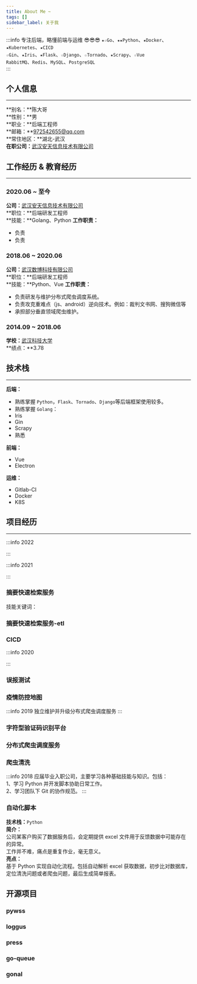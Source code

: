 ```yaml
---
title: About Me ~
tags: []
sidebar_label: 关于我
---
```


:::info 专注后端，略懂前端与运维 😎😎😎
`★☆Go`、`★★Python`、`★Docker`、`★Kubernetes`、`★CICD`   
`☆Gin`、`★Iris`、`★Flask`、`☆Django`、`☆Tornado`、`★Scrapy`、`☆Vue`  
`RabbitMQ`、`Redis`、`MySQL`、`PostgreSQL`  
:::

## 个人信息 
---
**别名：**陈大哥    
**性别：**男    
**职业：**后端工程师      
**邮箱：**972542655@qq.com      
**常住地区：**湖北-武汉  
**在职公司：**[武汉安天信息技术有限公司](https://www.avlsec.com/zh-hans/home)

## 工作经历 & 教育经历
---
### **2020.06 ~ 至今**  
**公司：**[武汉安天信息技术有限公司](https://www.avlsec.com/zh-hans/home)  
**职位：**后端研发工程师  
**技能：**Golang、Python
**工作职责：**
- 负责
- 负责

### **2018.06 ~ 2020.06**  
**公司：**[武汉数博科技有限公司](http://www.dnect.cn/)   
**职位：**后端研发工程师  
**技能：**Python、Vue
**工作职责：**
- 负责研发与维护分布式爬虫调度系统。
- 负责攻克重难点（js、android）逆向技术。例如：裁判文书网、搜狗微信等
- 承担部分垂直领域爬虫维护。

### **2014.09 ~ 2018.06**    
**学校：**[武汉科技大学](https://www.wust.edu.cn/)    
**绩点：**3.78

## 技术栈
---
**后端：**
* 熟练掌握 `Python`，`Flask`、`Tornado`、`Django`等后端框架使用较多。
* 熟练掌握 `Golang`：
* Iris
* Gin
* Scrapy
* 熟悉

**前端：**
* Vue
* Electron

**运维：**
* Gitlab-CI
* Docker
* K8S
    
## 项目经历
---
:::info 2022

:::


:::info 2021

:::
### 摘要快速检索服务
技能关键词：

### 摘要快速检索服务-etl

### CICD

:::info 2020

:::
### 误报测试

### 疫情防控地图

:::info 2019
独立维护并升级分布式爬虫调度服务
:::
### 字符型验证码识别平台

### 分布式爬虫调度服务

### 爬虫清洗

:::info 2018
应届毕业入职公司，主要学习各种基础技能与知识。包括：   
1、学习 Python 并开发脚本协助日常工作。     
2、学习团队下 Git 的协作规范。
:::

### 自动化脚本
**技术栈：**`Python`     
**简介：**  
公司某客户购买了数据服务后，会定期提供 excel 文件用于反馈数据中可能存在的异常。   
工作并不难，痛点是重复作业，毫无意义。   
**亮点：**   
基于 Python 实现自动化流程。包括自动解析 excel 获取数据，初步比对数据库，定位清洗问题或者爬虫问题，最后生成简单报表。    


## 开源项目

### pywss

### loggus

### press

### go-queue

### gonal




<!--
通用
有良好的代码风格，注重代码质量，通过学习 XXX，XXX 等多个开源项目的架构与源码，确保代码具备健壮性与扩展性。
具备良好的代码编程习惯及文档编写能力，参与 XXX，XXX 项目的核心部分代码编写，重构和维护。能进行技术攻关，突破关键技术瓶颈。
负责根据公司业务及目标引进人才、培养新人、规划团队人员、并建立完善的绩效考核制度有效留住人才，提高工作效率。
带领 10 人团队完成分布式系统的难点分析与架构设计工作，承担 XXX 等核心功能代码编写，开发与维护系统核心模块。使用 XXX 等工具协助持续集成 与自动化部署，保证代码的可靠和安全。
X 年 Java 开发经验，熟悉 JVM，MySQL，Java 多线程，计算机网络等基础原理以及运行机制，熟悉Spring， Spring Cloud 等第三方框架的原理以及使用。
X 年 Java 开发经验，作为核心成员参与了多款千万级 DAU，过亿下载量的 XXX 开发迭代，对 coding 有热情，在项目迭代，性能优化，疑难问题排查等方面都有可靠的攻坚能力，在公司内部组织过数次技术分享，主题包括 XXX, XXX 等。
参与 XXX 项目的全流程，包括需求评审、设计评审，制定测试计划，设计和执行测试用例，及测试回归，进行缺陷跟踪和软件质量分析等。
善于发现以及解决问题，持续改进 XXX 系统的架构和核心技术，保证系统的稳定性、高性能、高可用性和可扩展性；
善于利用工具和代码减少重复性劳动，开发了 XXX 工具提高团队的工作效率。
熟练使用 MVC 模式进行项目设计，熟悉单例，工厂模式等常见的设计模式和通知机制。
对软件架构进行搭建，规划，优化应用架构逻辑，提升通信传输效率与安全性。具备良好的编码和文档习惯，能持续的关注和优化项目。
基于海量数据，挖掘信息，建立模型，并将机器学习算法应用于业务环节，提升公司各环节效率。调研新技术在大数据领域的应用价值，以技术驱动产品，把最合适的算法应用到各种有挑战性的现实场景中。
负责公司技术文档的编写以及维护，定期 Review 团队的代码，与团队共同学习以及成⻓。
去年度组织了十多次技术分享活动，主题包括 XXX，XXX。
有良好的代码编写习惯，具有良好的沟通、协作能力能力，有良好的职业道德和较强的工作责任感。
理解操作系统中进程、线程、死锁、虚拟化、文件系统等原理和简单实现。
拥有扎实的统计学功底，对数据敏感、深刻理解和熟练运用各类主流机器学习算法，包括线性模型、树模型、概率图模型、深度学习模型等。
拥有 X 年以上工业界通用机器学习算法项目的研发经历，熟悉大规模机器学习、深度学习、分布式计算等相关技术。
动手能力强，对算法有极大热情，具备良好的文献学习能力，能对算法进行实现和持续优化。
熟悉 Web 编程，能够使用主流框架进行网络页面的开发。推动研发流程过程改进，影响和推动整个研发团队的质量意识，能提升整个研发效能。
和产品经理密切配合，从需求出发，主导系统分析与架构设计工作，承担核心功能代码编写，开发与维护系统公用核心服务。
有大型互联网分布式系统的架构设计和开发经验，拥抱新技术，有很强的学习能力。
喜欢钻研语言底层与框架原理，熟悉多种算法、函数式开发等编程技术，能流畅阅读英文文档。
思路清晰严谨，具有良好的代码编写习惯，善于倾听和团队合作。
有扎实的计算机理论基础，良好的算法与数据结构基础，了解计算机基本原理与常见机制。
善于与人沟通，良好的团队合作精神和高度的责任感，能够承受压力，有较强的吃苦耐劳和创新精神。
主导技术难题攻关，解决各类潜在系统技术风险，保证系统的可靠性以及稳定性。
深刻理解面向对象开发，具有较好的系统分析设计能力、文档撰写能力。
对技术有强烈兴趣，学习能力强，技术视野广阔，乐于不断学习新知识；
具备扎实的 OOP 及相关软件开发技能，能根据架构要求，开发设计可扩展，可复用，高性能的功能模块。
掌握软件工程思想，能够对复杂任务分解，熟悉软件迭代开发方法，具备良好的沟通能力和解决问题的能力。
深入理解MySQL InnoDB存储引擎原理，索引优化，Redis分布式锁 以及缓存穿透，缓存雪崩的解决方案。作为团队的核心成员，曾负责 XXX XXX XXX等多个项目的架构设计与核心代码的实现，日活最高达到40W，累计用户有200万，QPS 达 到 200/秒。
了解 HTTP，TCP/IP，Websocket 协议，熟悉处理网络请求，XML 和 JSON 数据解析以及本地缓存。
熟悉 Socket 网络编程，了解 TCP、UDP、HTTP、FTP 等常用网络协议。
熟悉移动网络通信机制，对 HTTP、TCP/IP 协议有较深刻的理解，熟悉网络性能优化且有成功实施经验。

后端简介：
熟悉使用 Tomcat 应用服务器的应用部署和配置，熟悉 jenkins 自动化部署、测试。
了解数据分析库 Numpy 和 Pandas、matplotlib 的原理，有数据处理、分析和建模的经验。
掌握 Django，Flask 等开源框架设计原理及运行机制，熟悉 LAMP/LNMP 系统架构设计，有高并发 WEB 应用架构经验。
深入掌握 MySQL 索引优化以及慢查询优化，Redis分布式事务及缓存穿透，缓存雪崩的解决方案。
熟悉常用开发版的 Linux 服务器安装、配置和调优，熟悉常用开发环境如 Apache、MySQL、Nginx 等工具的部署、设置及调优。
熟悉 Java 语言，掌握 Spring、Springboot 等主流框架，了解 Memcache、Redis 等缓存组件与 RabbitMQ 异步处理机制。
了解高可用、高并发，高负载的架构，具有分布式架构的系统开发能力。
熟悉流式计算，olap，列式存储等技术原理。熟悉常用机器学习、深度学习算法，具有将大数据或机器学习应用于虚拟网络的经验。
熟练掌握常见的关系型数据库以及非关系型数据库，理解其使用场景及限制。
负责公司服务器的规划、调试优化、日常监控、故障处理、数据备份、日志分析、性能瓶颈分析等工作。并负责线上服务器实时维护、提高系统的可用率及可维护性。
熟悉 Spring、MyBatis、Hibernate 框架，并参与设计多个高可用性项目。
熟练使用 Oracle/MySQL 数据库，对于 Mongodb 等 NOSQL 数据库具有一定的了解，拥有一定的数据库设计能力和优化能力。
熟悉 TCP/IP、DNS 等底层协议，精通 HTTP 协议，熟练掌握各种工具进行网络问题诊断。
精通 golang 协程，channal 和锁等机制，对高并发、高可用架构系统有正确、深刻的理解，有分布式服务器开发经验。
Java 基础扎实, 熟练使用 spring, spring boot, mybatis等工具并了解其实现原理。
熟悉 Tomcat、Weblogic，WAS 等主流应用服务器的环境搭建及维护。
精通 MySQL 应用开发，熟悉数据库原理和常用性能优化技术。
了解 Django，Flask 框架的设计和实现原理，熟悉分布式系统的设计和开发，对系统高可用有一定经验。
熟悉 Redis持久化、MySQL主从架构 等数据库机制与原理，熟悉 Shell脚本 编写、Linux 系统及常用命令。
两年以上 Go 项目开发经验，熟悉主流 Go 语言下常用的 RPC 框架，深入了解 Go 语言内部运行机制，对 Go 源码有一定的了解。
JAVA 基础扎实，对 JVM 有一定了解，能对 JVM 做性能分析及调优。
熟练掌握 PHP 语言 Laravel 框架，yii 框架与常用工具，有丰富的 LAMP 开发与良好的 Web 网络编程经验。
熟悉 Docker 微服务架构，Redis, Memcached 缓存技术，Nginx 负载均衡，RabbitMQ 消息队列等领域。
熟悉 Python 爬虫系统的设计，能编写高质量网络爬虫，识别常见验证码（爬取过知乎，淘宝等网站数据）了解 Celery 分布式爬虫机制。
深熟练掌握全栈开发，对后端到前端的技术原理有全面的认识，熟悉网站开发流程，能够独立搭建完整的网站。
深入理解数据结构与算法，并能够实现哈希表、链表、队列、栈、二叉树等数据结构。
扎实的 Python 基础，熟悉文件 I/O、多线程、装饰器、基础数据结构及模块化。
使用 GitLab 等工具对项目进行持续集成，保证项目能够快速上线以及及时回滚
设计 MySQL 基于 XXX 搭建主从架构，使用 Mycat 实现分库分表、读写分离以及高可用
熟练基于 Scrapy 框架进行分布式爬虫，利用 Xpath，BeautifulSoup，Re 库进行数据清洗，并解决验证码，登录，Javascript混淆，等各种反爬措施。
熟悉 Socket 网络编程、了解多线程、多进程、异步I/O、I/O多路复用如 select、poll、epoll的原理及使用。
使用 Flask，SQLAlchemy, Mysql，Redis 协助完成数据管理模块，并通过测试工具优化 15% 后端 API 接口性能。
协助运维监控 6台 后台服务器以及 3台Redis 服务器。保证 uptime 达到 99%。
熟练使用 Selenium, Puppeteer 进行页面测试，构建单元测试，自动化测试
熟悉 Django web 开发框架，熟悉 MVC 模型，熟悉中间件、Admin 站点管理、图片上传、分页，邮件传输。
掌握 MySQL 数据库的基本原理与常用语法，了解 MongoDB、Redis 等 NoSQL 数据库；
熟悉 Mysql 工作原理及程序上如何高性能配置，了解主流开源 NoSQL 系统（Memcached、Redis、MongoDB等）的使用和原理，有分布式系统使用经验；
使用 Scrapy 框架对采集目标进行数据收集，跟踪网页链接构建分类信息字段分析目标网址，使用** Xpath, Re **库提取信息。通过抓包工具获取 Ajax 链接并解析 json 数据。

独自负责客户端从无到有的产品设计，研发，流程图及开发文档，用两个月的时间独立开发了初版的 APP，集成了支付模块、文件下载，数据本地缓存功能。
负责项目管理，产品研发部门的工作任务分配，工作细化划分，保证项目按时上线。
与产品经理保持沟通，对订单管理模块进行维护与高效重构，一个月修复超过后台管理系统 30个 Bug。
与设计、运营等合作部门沟通协作，推动产品的实现与最终效果的评估，制定产品的测试标准，上线标准，并进行数据跟踪分析。
构建 ip 代理池，cookies 池，开发用户个人信息爬虫，编写各种反爬虫算法，爬取用户个人信息和微博内容。并负责数据的清洗、解析、爬取的去重以及进行数据挖掘与研究。
作为软件开发团队的核心成员，为大数据应用设计开发高质量的软件平台。对微服务架构组件有实践经验，理解常见架构的高可用性与可扩展性。
有项目云服务化或者相关开发以及项目调优，部署经验。熟悉大规模、高并发系统架构设计，能独立完成系统的设计及开发。
后端经验
改造了 Laravel 的队列服务，使用 MySQL 实现存储与分发队列服务，实现了水平扩展，提高系统可用性，减少了 30% 服务器数量。
从设定 Linux 环境，编译 MySQL，设定 Apache 与 Nginx 等服务器，到最后 PHP 的开发环境及参数设定，学习架设 LAMP，XAMMP 等开发环境。
负责 XXX 系统的设计以及研发，帮助部门实现手机端以及网页端的统一管理。
使用 XXX 机制对 XXX 系统进行重构，解决了缓存穿透以及缓存雪崩问题，提高了 200% 系统可用性。
对 XXX 代码库进行封装以及维护，并且根据业务需求对代码库进行更新，提高代码复用率。
使用 XXX 实现数据库连接池，提高数据库性能并且解决数据不一致问题。
使用 Redis 分布式锁以及消息队列对电商业务进行解耦，减少 30% 业务模块开发时间。
基于 XXX，XXX，开发的内部协作系统，包括文档写作、Wiki 共享、评论关注等模块，支持导出与生成 Word 与 PDF 格式文件。
开发自研可靠消息服务，在 RocketMQ 使用之前使用的是可靠消息服务保证消息的最终一致性。
基于Dubbo，ZK，Spring Boot 微服务架构，完成对 XXX 系统核心业务功能的开发工作
使用 K8S 实现微服务管理模块，实现了分布式任务调度，任务发现等核心功能。
通过慢查询定位 MySQL 数据库查询瓶颈，通过 SQL 优化以及修改索引将查询时间从 1200ms 降低到 40ms
-->